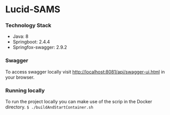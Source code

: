 # Lucid-SAMS

### Technology Stack

 - Java: 8
 - Springboot: 2.4.4
 - Springfox-swagger: 2.9.2

### Swagger
To access swagger locally visit [http://localhost:8081/api/swagger-ui.html](localhost:8081/api/swagger-ui.html) in your browser.

### Running locally
To run the project locally you can make use of the scrip in the Docker directory.
`$ ./buildAndStartContainer.sh`